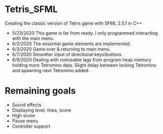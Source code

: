 # Tetris_SFML
Creating the classic version of Tetris game with SFML 2.5.1 in C++

- 5/23/2020
This game is far from ready. I only programmed interacting with the main menu.
- 6/2/2020
The essential game elements are implemented.
- 6/3/2020
Game over & returning to main menu.
- 6/7/2020
Smoother input of directional keys/buttons.
- 6/9/2020
Dealing with noticeable lags from program heap memory holding more Tetromino data.
Slight delay between locking Tetromino and spawning next Tetromino added.

# Remaining goals
- Sound effects
- Displaying level, lines, score
- High score
- Pause menu
- Controller support
